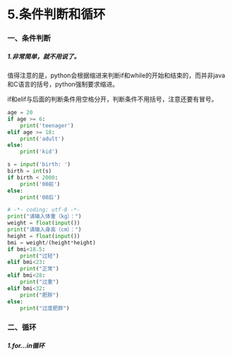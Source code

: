 # 5.条件判断和循环

### 一、条件判断

##### 1.非常简单，就不用说了。

值得注意的是，python会根据缩进来判断if和while的开始和结束的，而并非java和C语言的括号，python强制要求缩进。

if和elif与后面的判断条件用空格分开，判断条件不用括号，注意还要有冒号。

```py
age = 20
if age >= 6:
    print('teenager')
elif age >= 18:
    print('adult')
else:
    print('kid')

s = input('birth: ')
birth = int(s)
if birth < 2000:
    print('00前')
else:
    print('00后')
```

```py
# -*- coding: utf-8 -*-
print("请输入体重（kg）：")
weight = float(input())
print("请输入身高（cm）：")
height = float(input())
bmi = weight/(height*height)
if bmi<18.5:
    print("过轻")
elif bmi<23:
    print("正常")
elif bmi<28:
    print("过重")
elif bmi<32:
    print("肥胖")
else:
    print("过度肥胖")
```

### 二、循环

##### 1.for...in循环



